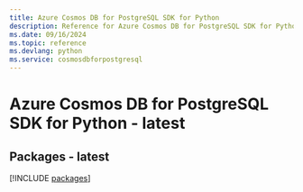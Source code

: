 ```yaml
---
title: Azure Cosmos DB for PostgreSQL SDK for Python
description: Reference for Azure Cosmos DB for PostgreSQL SDK for Python
ms.date: 09/16/2024
ms.topic: reference
ms.devlang: python
ms.service: cosmosdbforpostgresql
---
```

# Azure Cosmos DB for PostgreSQL SDK for Python - latest
## Packages - latest
[!INCLUDE [packages](cosmos-db-for-postgresql-index.md)]